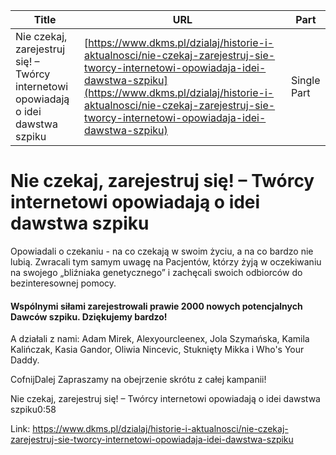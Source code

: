 | **Title**       | **URL**           | **Part**              |
|-----------------|-------------------|-----------------------|
| Nie czekaj, zarejestruj się! – Twórcy internetowi opowiadają o idei dawstwa szpiku          | [https://www.dkms.pl/dzialaj/historie-i-aktualnosci/nie-czekaj-zarejestruj-sie-tworcy-internetowi-opowiadaja-idei-dawstwa-szpiku](https://www.dkms.pl/dzialaj/historie-i-aktualnosci/nie-czekaj-zarejestruj-sie-tworcy-internetowi-opowiadaja-idei-dawstwa-szpiku)    | Single Part          |

# Nie czekaj, zarejestruj się! – Twórcy internetowi opowiadają o idei dawstwa szpiku 

Opowiadali o czekaniu \- na co czekają w swoim życiu, a na co bardzo nie lubią. Zwracali tym samym uwagę na Pacjentów, którzy żyją w oczekiwaniu na swojego „bliźniaka genetycznego” i zachęcali swoich odbiorców do bezinteresownej pomocy.


#### Wspólnymi siłami zarejestrowali prawie 2000 nowych potencjalnych Dawców szpiku. Dziękujemy bardzo!


A działali z nami: Adam Mirek, Alexyourcleenex, Jola Szymańska, Kamila Kalińczak, Kasia Gandor, Oliwia Nincevic, Stuknięty Mikka i Who's Your Daddy.


CofnijDalej
Zapraszamy na obejrzenie skrótu z całej kampanii!


Nie czekaj, zarejestruj się! – Twórcy internetowi opowiadają o idei dawstwa szpiku0:58

Link: https://www.dkms.pl/dzialaj/historie-i-aktualnosci/nie-czekaj-zarejestruj-sie-tworcy-internetowi-opowiadaja-idei-dawstwa-szpiku
